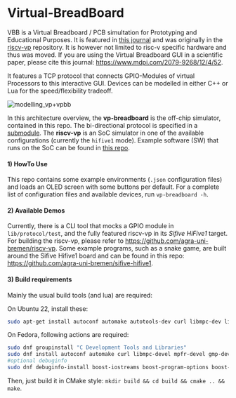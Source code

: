 # Virtual-BreadBoard
VBB is a Virtual Breadboard / PCB simultation for Prototyping and Educational Purposes.
It is featured in [this journal](https://www.mdpi.com/2079-9268/12/4/52/htm) and was originally in the [riscv-vp](https://github.com/agra-uni-bremen/riscv-vp) repository.
It is however not limited to risc-v specific hardware and thus was moved.
If you are using the Virtual Breadboard GUI in a scientific paper, please cite this journal: https://www.mdpi.com/2079-9268/12/4/52.

It features a TCP protocol that connects GPIO-Modules of virtual Processors to this interactive GUI.
Devices can be modelled in either C++ or Lua for the speed/flexibility tradeoff.

![modelling_vp+vpbb](https://user-images.githubusercontent.com/7480344/229265789-5615a221-dc32-4719-a3ee-913c28d9a017.png)

In this architecture overview, the **vp-breadboard** is the off-chip simulator, contained in this repo.
The bi-directional protocol is specified in a [submodule](https://github.com/agra-uni-bremen/virtual-breadboard-protocol).
The **riscv-vp** is an SoC simulator in one of the available configurations (currently the `hifive1` mode).
Example software (SW) that runs on the SoC can be found in [this repo](https://github.com/agra-uni-bremen/sifive-hifive1).



#### 1) HowTo Use

This repo contains some example environments (`.json` configuration files) and loads an OLED screen with some buttons per default.
For a complete list of configuration files and available devices, run `vp-breadboard -h`.

#### 2) Available Demos

Currently, there is a CLI tool that mocks a GPIO module in `lib/protocol/test`, and the fully featured riscv-vp in its *Sifive HiFive1* target.
For building the riscv-vp, please refer to https://github.com/agra-uni-bremen/riscv-vp.
Some example programs, such as a snake game, are built around the Sifive Hifive1 board and can be found in this repo: https://github.com/agra-uni-bremen/sifive-hifive1.

#### 3) Build requirements

Mainly the usual build tools (and lua) are required:

On Ubuntu 22, install these:
```bash
sudo apt-get install autoconf automake autotools-dev curl libmpc-dev libmpfr-dev libgmp-dev gawk build-essential bison flex texinfo libgoogle-perftools-dev libtool patchutils bc zlib1g-dev libexpat-dev qt5-default liblua5.4-dev 
```

On Fedora, following actions are required:
```bash
sudo dnf groupinstall "C Development Tools and Libraries"
sudo dnf install autoconf automake curl libmpc-devel mpfr-devel gmp-devel gawk bison flex texinfo gperf libtool patchutils bc zlib-devel expat-devel cmake qt5-qtbase qt5-qtbase-devel lua-devel
#optional debuginfo
sudo dnf debuginfo-install boost-iostreams boost-program-options boost-regex bzip2-libs glibc libgcc libicu libstdc++ zlib
```
Then, just build it in CMake style: `mkdir build && cd build && cmake .. && make`.
